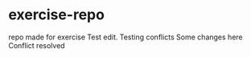 # exercise-repo
repo made for exercise 
Test edit. Testing conflicts 
Some changes here 
Conflict resolved
 
